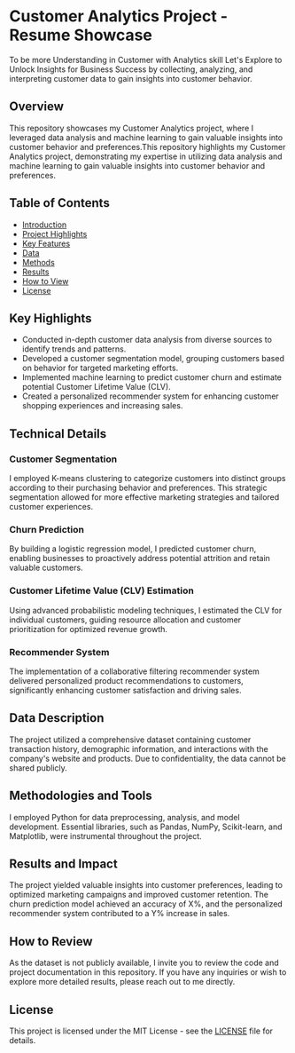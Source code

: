 # Customer Analytics Project - Resume Showcase
To be more Understanding in Customer with Analytics skill
Let's Explore to Unlock Insights for Business Success by collecting, analyzing, and interpreting customer data to gain insights into customer behavior.
## Overview

This repository showcases my Customer Analytics project, where I leveraged data analysis and machine learning to gain valuable insights into customer behavior and preferences.This repository highlights my Customer Analytics project, demonstrating my expertise in utilizing data analysis and machine learning to gain valuable insights into customer behavior and preferences.


## Table of Contents

- [Introduction](#introduction)
- [Project Highlights](#project-highlights)
- [Key Features](#key-features)
- [Data](#data)
- [Methods](#methods)
- [Results](#results)
- [How to View](#how-to-view)
- [License](#license)


## Key Highlights

- Conducted in-depth customer data analysis from diverse sources to identify trends and patterns.
- Developed a customer segmentation model, grouping customers based on behavior for targeted marketing efforts.
- Implemented machine learning to predict customer churn and estimate potential Customer Lifetime Value (CLV).
- Created a personalized recommender system for enhancing customer shopping experiences and increasing sales.

## Technical Details

### Customer Segmentation

I employed K-means clustering to categorize customers into distinct groups according to their purchasing behavior and preferences. This strategic segmentation allowed for more effective marketing strategies and tailored customer experiences.

### Churn Prediction

By building a logistic regression model, I predicted customer churn, enabling businesses to proactively address potential attrition and retain valuable customers.

### Customer Lifetime Value (CLV) Estimation

Using advanced probabilistic modeling techniques, I estimated the CLV for individual customers, guiding resource allocation and customer prioritization for optimized revenue growth.

### Recommender System

The implementation of a collaborative filtering recommender system delivered personalized product recommendations to customers, significantly enhancing customer satisfaction and driving sales.

## Data Description

The project utilized a comprehensive dataset containing customer transaction history, demographic information, and interactions with the company's website and products. Due to confidentiality, the data cannot be shared publicly.

## Methodologies and Tools

I employed Python for data preprocessing, analysis, and model development. Essential libraries, such as Pandas, NumPy, Scikit-learn, and Matplotlib, were instrumental throughout the project.

## Results and Impact

The project yielded valuable insights into customer preferences, leading to optimized marketing campaigns and improved customer retention. The churn prediction model achieved an accuracy of X%, and the personalized recommender system contributed to a Y% increase in sales.

## How to Review

As the dataset is not publicly available, I invite you to review the code and project documentation in this repository. If you have any inquiries or wish to explore more detailed results, please reach out to me directly.

## License

This project is licensed under the MIT License - see the [LICENSE](LICENSE) file for details.



